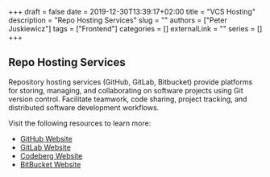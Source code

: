 +++ 
draft = false
date = 2019-12-30T13:39:17+02:00
title = "VCS Hosting"
description = "Repo Hosting Services"
slug = ""
authors = ["Peter Juskiewicz"]
tags = ["Frontend"]
categories = []
externalLink = ""
series = []
+++

## Repo Hosting Services

Repository hosting services (GitHub, GitLab, Bitbucket) provide platforms for storing, managing, and collaborating on software projects using Git version control. Facilitate teamwork, code sharing, project tracking, and distributed software development workflows.

Visit the following resources to learn more:

- [GitHub Website](https://github.com/)
- [GitLab Website](https://about.gitlab.com/)
- [Codeberg Website](https://codeberg.org/)
- [BitBucket Website](https://bitbucket.com/)
